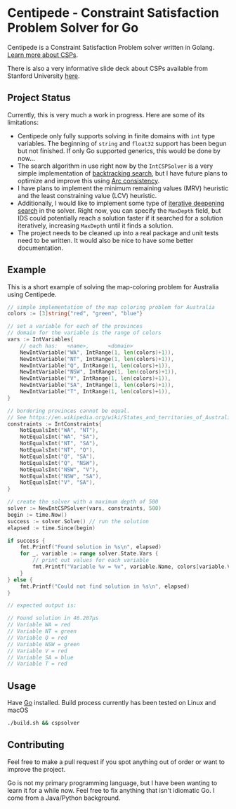 # Centipede - Constraint Satisfaction Problem Solver for Go

Centipede is a Constraint Satisfaction Problem solver written in Golang. [Learn more about CSPs](https://en.wikipedia.org/wiki/Constraint_satisfaction_problem). 

There is also a very informative slide deck about CSPs available from Stanford University [here](https://web.stanford.edu/class/cs227/Lectures/lec14.pdf).

## Project Status

Currently, this is very much a work in progress. Here are some of its limitations:

- Centipede only fully supports solving in finite domains with `int` type variables. The beginning of `string` and `float32` support has been begun but not finished. If only Go supported generics, this would be done by now...
- The search algorithm in use right now by the `IntCSPSolver` is a very simple implementation of [backtracking search](https://en.wikipedia.org/wiki/Backtracking), but I have future plans to optimize and improve this using [Arc consistency](https://en.wikipedia.org/wiki/Local_consistency#Arc_consistency). 
- I have plans to implement the minimum remaining values (MRV) heuristic and the least constraining value (LCV) heuristic.
- Additionally, I would like to implement some type of [iterative deepening search](https://en.wikipedia.org/wiki/Iterative_deepening_depth-first_search) in the solver. Right now, you can specify the `MaxDepth` field, but IDS could potentially reach a solution faster if it searched for a solution iteratively, increasing `MaxDepth` until it finds a solution.
- The project needs to be cleaned up into a real package and unit tests need to be written. It would also be nice to have some better documentation.

## Example

This is a short example of solving the map-coloring problem for Australia using Centipede.

```go
// simple implementation of the map coloring problem for Australia
colors := [3]string{"red", "green", "blue"}

// set a variable for each of the provinces
// domain for the variable is the range of colors
vars := IntVariables{
    // each has:   <name>,      <domain>
    NewIntVariable("WA", IntRange(1, len(colors)+1)),
    NewIntVariable("NT", IntRange(1, len(colors)+1)),
    NewIntVariable("Q", IntRange(1, len(colors)+1)),
    NewIntVariable("NSW", IntRange(1, len(colors)+1)),
    NewIntVariable("V", IntRange(1, len(colors)+1)),
    NewIntVariable("SA", IntRange(1, len(colors)+1)),
    NewIntVariable("T", IntRange(1, len(colors)+1)),
}

// bordering provinces cannot be equal.
// See https://en.wikipedia.org/wiki/States_and_territories_of_Australia
constraints := IntConstraints{
    NotEqualsInt("WA", "NT"),
    NotEqualsInt("WA", "SA"),
    NotEqualsInt("NT", "SA"),
    NotEqualsInt("NT", "Q"),
    NotEqualsInt("Q", "SA"),
    NotEqualsInt("Q", "NSW"),
    NotEqualsInt("NSW", "V"),
    NotEqualsInt("NSW", "SA"),
    NotEqualsInt("V", "SA"),
}

// create the solver with a maximum depth of 500
solver := NewIntCSPSolver(vars, constraints, 500)
begin := time.Now()
success := solver.Solve() // run the solution
elapsed := time.Since(begin)

if success {
    fmt.Printf("Found solution in %s\n", elapsed)
    for _, variable := range solver.State.Vars {
        // print out values for each variable
        fmt.Printf("Variable %v = %v", variable.Name, colors[variable.Value-1])
    }
} else {
    fmt.Printf("Could not find solution in %s\n", elapsed)
}

// expected output is:

// Found solution in 46.207µs
// Variable WA = red
// Variable NT = green
// Variable Q = red
// Variable NSW = green
// Variable V = red
// Variable SA = blue
// Variable T = red
```

## Usage

Have [Go](https://golang.org/) installed. Build process currently has been tested on Linux and macOS

```bash
./build.sh && cspsolver
```

## Contributing

Feel free to make a pull request if you spot anything out of order or want to improve the project.

Go is not my primary programming language, but I have been wanting to learn it for a while now. Feel free to fix anything that isn't idiomatic Go. I come from a Java/Python background. 

